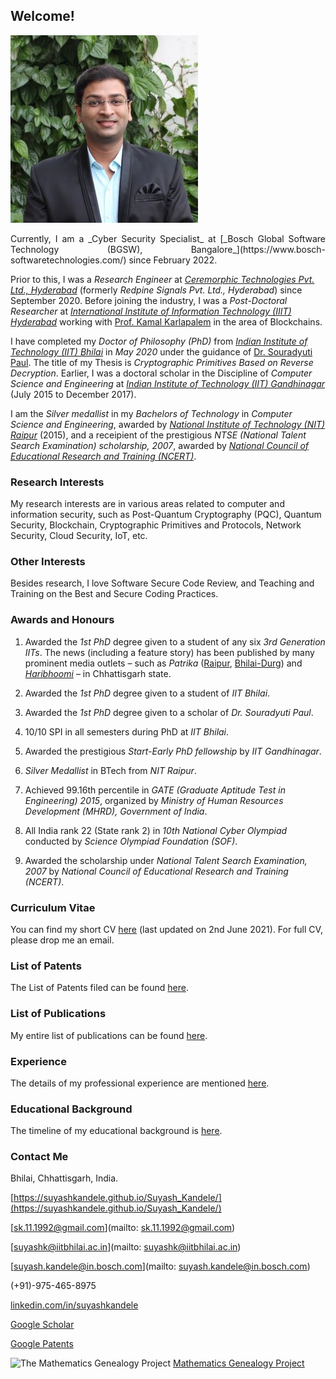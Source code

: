 <!--- load your font awesome icons for Font Awesome 5 --->
<link rel="stylesheet" href="https://maxcdn.bootstrapcdn.com/font-awesome/4.7.0/css/font-awesome.min.css">
<!--- load the theme js script after markdown-editor.min.js --->
<!--- <script src="/path/to/js/themes/fa5/theme.js"></script> --->
<link rel="stylesheet" href="https://cdn.rawgit.com/jpswalsh/academicons/master/css/academicons.min.css">

## Welcome!

![Image](/Photo-Suyash300.jpg)

<p align='justify'>
Currently, I am a _Cyber Security Specialist_ at [_Bosch Global Software Technology (BGSW), Bangalore_](https://www.bosch-softwaretechnologies.com/) since February 2022.

Prior to this, I was a _Research Engineer_ at [_Ceremorphic Technologies Pvt. Ltd., Hyderabad_](https://ceremorphic.com/) (formerly _Redpine Signals Pvt. Ltd., Hyderabad_) since September 2020. Before joining the industry, I was a _Post-Doctoral Researcher_ at [_International Institute of Information Technology (IIIT) Hyderabad_](https://www.iiit.ac.in/) working with [Prof. Kamal Karlapalem](https://www.iiit.ac.in/people/faculty/kamal/) in the area of Blockchains.

I have completed my _Doctor of Philosophy (PhD)_ from [_Indian Institute of Technology (IIT) Bhilai_](https://www.iitbhilai.ac.in/) in _May 2020_ under the guidance of [Dr. Souradyuti Paul](http://souradyuti.com/). The title of my Thesis is _Cryptographic Primitives Based on Reverse Decryption_. Earlier, I was a doctoral scholar in the Discipline of _Computer Science and Engineering_ at [_Indian Institute of Technology (IIT) Gandhinagar_](https://www.iitgn.ac.in/) (July 2015 to December 2017).

I am the _Silver medallist_ in my _Bachelors of Technology_ in _Computer Science and Engineering_, awarded by [_National Institute of Technology (NIT) Raipur_](http://www.nitrr.ac.in/) (2015), and a receipient of the prestigious _NTSE (National Talent Search Examination) scholarship, 2007_, awarded by [_National Council of Educational Research and Training (NCERT)_](http://ncert.nic.in/).
</p>

### Research Interests

My research interests are in various areas related to computer and information security, such as Post-Quantum Cryptography (PQC), Quantum Security, Blockchain, Cryptographic Primitives and Protocols, Network Security, Cloud Security, IoT, etc.

### Other Interests

Besides research, I love Software Secure Code Review, and Teaching and Training on the Best and Secure Coding Practices.

### Awards and Honours

1. Awarded the _1st PhD_ degree given to a student of any six _3rd Generation IITs_. The news (including a feature story) has been published by many prominent media outlets – such as _Patrika_ ([Raipur](Raipur-Patrika-13-May-2020.jpg), [Bhilai-Durg](Bhilai-Durg-Patrika-13-May-2020.jpg)) and [_Haribhoomi_](Bhilai-Haribhoomi-12-May-2020.png) – in Chhattisgarh state.

1. Awarded the _1st PhD_ degree given to a student of _IIT Bhilai_. [<i class="fa fa-file"></i>](IIT_Bhilai_Main_Page.pdf)

1. Awarded the _1st PhD_ degree given to a scholar of _Dr. Souradyuti Paul_. [<i class="fa fa-globe"></i>](https://www.mathgenealogy.org/id.php?id=107106)

1. 10/10 SPI in all semesters during PhD at _IIT Bhilai_.

1. Awarded the prestigious _Start-Early PhD fellowship_ by _IIT Gandhinagar_.

1. _Silver Medallist_ in BTech from _NIT Raipur_.

1. Achieved 99.16th percentile in _GATE (Graduate Aptitude Test in Engineering) 2015_, organized by _Ministry of Human Resources Development (MHRD), Government of India_.

1. All India rank 22 (State rank 2) in _10th National Cyber Olympiad_ conducted by _Science Olympiad Foundation (SOF)_.

1. Awarded the scholarship under _National Talent Search Examination, 2007_ by _National Council of Educational Research and Training (NCERT)_.

### Curriculum Vitae

You can find my short CV [here](CV-2021-06-02.pdf) (last updated on 2nd June 2021). For full CV, please drop me an email.

### List of Patents

The List of Patents filed can be found [here](patents).

### List of Publications

My entire list of publications can be found [here](publications).

### Experience

The details of my professional experience are mentioned [here](experience).

### Educational Background

The timeline of my educational background is [here](education).

### Contact Me

<i class="fa fa-home"></i> Bhilai, Chhattisgarh, India.

<i class="fa fa-globe"></i> [https://suyashkandele.github.io/Suyash_Kandele/](https://suyashkandele.github.io/Suyash_Kandele/)

<i class="fa fa-envelope-square"></i> [sk.11.1992@gmail.com](mailto: sk.11.1992@gmail.com)

<i class="fa fa-envelope-square"></i> [suyashk@iitbhilai.ac.in](mailto: suyashk@iitbhilai.ac.in)

<i class="fa fa-envelope-square"></i> [suyash.kandele@in.bosch.com](mailto: suyash.kandele@in.bosch.com)

<i class="fa fa-mobile"></i> (+91)-975-465-8975

<i class="fa fa-linkedin-square"></i> [linkedin.com/in/suyashkandele](https://linkedin.com/in/suyashkandele)

<i class="ai ai-google-scholar-square"></i> [Google Scholar](https://scholar.google.com/citations?user=qQxlLMsAAAAJ&hl=en)

<i class="fa fa-google"></i> [Google Patents](https://patents.google.com/?inventor=Suyash+Kandele)

<img src="http://www.genealogy.math.ndsu.nodak.edu/img/treebutton.gif" width="20" height="21" alt="The Mathematics Genealogy Project" style="border: 0" /> [Mathematics Genealogy Project](https://www.mathgenealogy.org/id.php?id=262537)
